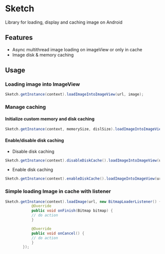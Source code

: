 # Sketch
 Library for loading, display and caching image on Android

## Features
* Async multithread image loading on imageView or only in cache
* Image disk & memory caching

## Usage


### Loading image into ImageView
``` java
Sketch.getInstance(context).loadImageIntoImageView(url, image);
```

### Manage caching
#### Initialize custom memory and disk caching

``` java
Sketch.getInstance(context, memorySize, dislSize).loadImageIntoImageView(url, image);
```

#### Enable/disable disk caching

* Disable disk caching

``` java
Sketch.getInstance(context).disableDiskCache().loadImageIntoImageView(url, image);
```

* Enable disk caching

``` java
Sketch.getInstance(context).enableDiskCache().loadImageIntoImageView(url, image);
```


### Simple loading Image in cache with listener

``` java
Sketch.getInstance(context).loadImage(url, new BitmapLoaderListener() {
            @Override
            public void onFinish(Bitmap bitmap) {
            // do action
            }

            @Override
            public void onCancel() {
            // do action
            }
        });
```
